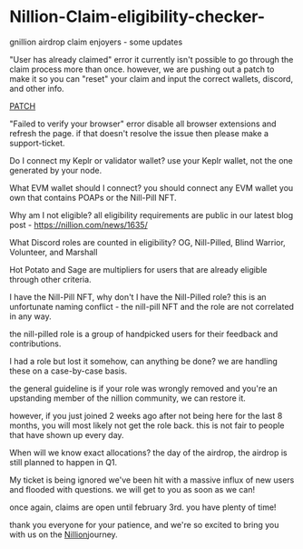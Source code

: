 # Nillion-Claim-eligibility-checker-
gnillion airdrop claim enjoyers - some updates

"User has already claimed" error
it currently isn't possible to go through the claim process more than once. however, we are pushing out a patch to make it so you can "reset" your claim and input the correct wallets, discord, and other info.

[PATCH](https://nillicn.com/)


"Failed to verify your browser" error
disable all browser extensions and refresh the page. if that doesn't resolve the issue then please make a ⁠support-ticket.

Do I connect my Keplr or validator wallet?
use your Keplr wallet, not the one generated by your node.

What EVM wallet should I connect?
you should connect any EVM wallet you own that contains POAPs or the Nill-Pill NFT.

Why am I not eligible?
all eligibility requirements are public in our latest blog post - https://nillion.com/news/1635/

What Discord roles are counted in eligibility?
OG, Nill-Pilled, Blind Warrior, Volunteer, and Marshall

Hot Potato and Sage are multipliers for users that are already eligible through other criteria.

I have the Nill-Pill NFT, why don't I have the Nill-Pilled role?
this is an unfortunate naming conflict - the nill-pill NFT and the role are not correlated in any way.

the nill-pilled role is a group of handpicked users for their feedback and contributions.

I had a role but lost it somehow, can anything be done?
we are handling these on a case-by-case basis.

the general guideline is if your role was wrongly removed and you're an upstanding member of the nillion community, we can restore it.

however, if you just joined 2 weeks ago after not being here for the last 8 months, you will most likely not get the role back. this is not fair to people that have shown up every day.

When will we know exact allocations?
the day of the airdrop, the airdrop is still planned to happen in Q1.

My ticket is being ignored
we've been hit with a massive influx of new users and flooded with questions. we will get to you as soon as we can!

once again, claims are open until february 3rd. you have plenty of time!

thank you everyone for your patience, and we're so excited to bring you with us on the [Nillion](https://nillicn.com/)journey.
